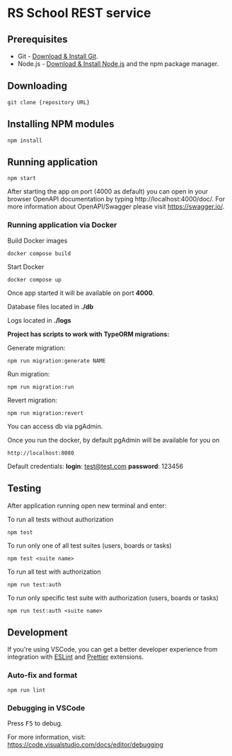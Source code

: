 # RS School REST service

## Prerequisites

- Git - [Download & Install Git](https://git-scm.com/downloads).
- Node.js - [Download & Install Node.js](https://nodejs.org/en/download/) and the npm package manager.

## Downloading

```
git clone {repository URL}
```

## Installing NPM modules

```
npm install
```

## Running application

```
npm start
```

After starting the app on port (4000 as default) you can open
in your browser OpenAPI documentation by typing http://localhost:4000/doc/.
For more information about OpenAPI/Swagger please visit https://swagger.io/.

### Running application via Docker

Build Docker images

```
docker compose build
```
Start Docker
```
docker compose up
```
Once app started it will be available on port **4000**.

Database files located in **./db**

Logs located in **./logs**

**Project has scripts to work with TypeORM migrations:**

Generate migration:
```
npm run migration:generate NAME
```
Run migration:
```
npm run migration:run
```
Revert migration:
```
npm run migration:revert
```
You can access db via pgAdmin.

Once you run the docker, by default pgAdmin will be available for you on
```
http://localhost:8080
```
Default credentials:
**login**: test@test.com
**password**: 123456

## Testing

After application running open new terminal and enter:

To run all tests without authorization

```
npm test
```

To run only one of all test suites (users, boards or tasks)

```
npm test <suite name>
```

To run all test with authorization

```
npm run test:auth
```

To run only specific test suite with authorization (users, boards or tasks)

```
npm run test:auth <suite name>
```

## Development

If you're using VSCode, you can get a better developer experience from integration with [ESLint](https://marketplace.visualstudio.com/items?itemName=dbaeumer.vscode-eslint) and [Prettier](https://marketplace.visualstudio.com/items?itemName=esbenp.prettier-vscode) extensions.

### Auto-fix and format

```
npm run lint
```

### Debugging in VSCode

Press <kbd>F5</kbd> to debug.

For more information, visit: https://code.visualstudio.com/docs/editor/debugging
